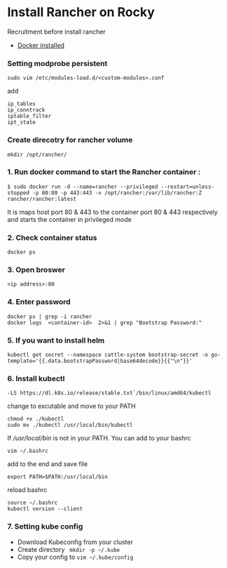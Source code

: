 # Install Rancher on Rocky

Recruitment before install rancher
- [Docker installed](https://github.com/Yuzyzy88/install-docker-rocky)


### Setting modprobe persistent

  ```sudo vim /etc/modules-load.d/<custom-modules>.conf```

  add
  
  ```
  ip_tables
  ip_conntrack
  iptable_filter
  ipt_state
  ```

### Create direcotry for rancher volume

  ```
  mkdir /opt/rancher/
  ````

### 1. Run docker command to start the Rancher container :
   
   ```
   $ sudo docker run -d --name=rancher --privileged --restart=unless-stopped -p 80:80 -p 443:443 -v /opt/rancher:/var/lib/rancher:Z rancher/rancher:latest
   ```
   
   It is maps host port 80 & 443 to the container port 80 & 443 respectively and starts the container in privileged mode

### 2. Check container status

  ```
  docker ps
  ```

### 3. Open broswer

  ```
  <ip address>:80
  ```

### 4. Enter password

  ```
  docker ps | grep -i rancher
  docker logs  <container-id>  2>&1 | grep "Bootstrap Password:"
  ```

### 5. If you want to install helm

  ```
  kubectl get secret --namespace cattle-system bootstrap-secret -o go-template='{{.data.bootstrapPassword|base64decode}}{{"\n"}}'
  ```


### 6. Install kubectl

  ```
  -LS https://dl.k8s.io/release/stable.txt`/bin/linux/amd64/kubectl
  ```

  change to excutable and move to your PATH

  ```
  chmod +x ./kubectl
  sudo mv ./kubectl /usr/local/bin/kubectl
  ```

  If */usr/local/bin* is not in your PATH. You can add to your bashrc

  ```
  vim ~/.bashrc
  ```

  add to the end and save file

  ```
  export PATH=$PATH:/usr/local/bin
  ```

  reload bashrc

  ```
  source ~/.bashrc
  kubectl version --client
  ```

### 7. Setting kube config
  - Download Kubeconfig from your cluster
  - Create directory  ``` mkdir -p ~/.kube```
  - Copy your config to ``` vim ~/.kube/config ```
